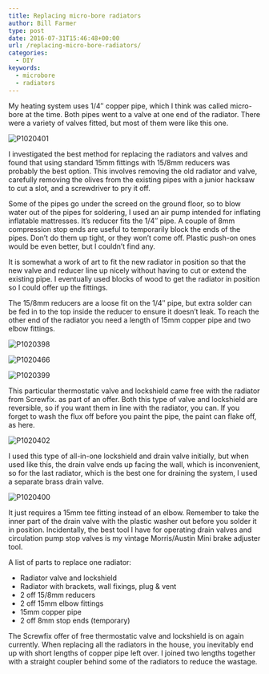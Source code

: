```yaml
---
title: Replacing micro-bore radiators
author: Bill Farmer
type: post
date: 2016-07-31T15:46:48+00:00
url: /replacing-micro-bore-radiators/
categories:
  - DIY
keywords:
  - microbore
  - radiators
---
```

My heating system uses 1/4&#8243; copper pipe, which I think was called micro-bore at the time. Both pipes went to a valve at one end of the radiator. There were a variety of valves fitted, but most of them were like this one.

![P1020401][1]

I investigated the best method for replacing the radiators and valves and found that using standard 15mm fittings with 15/8mm reducers was probably the best option. This involves removing the old radiator and valve, carefully removing the olives from the existing pipes with a junior hacksaw to cut a slot, and a screwdriver to pry it off.

Some of the pipes go under the screed on the ground floor, so to blow water out of the pipes for soldering, I used an air pump intended for inflating inflatable mattresses. It&rsquo;s reducer fits the 1/4&#8243; pipe. A couple of 8mm compression stop ends are useful to temporarily block the ends of the pipes. Don&rsquo;t do them up tight, or they won&rsquo;t come off. Plastic push-on ones would be even better, but I couldn&rsquo;t find any.

It is somewhat a work of art to fit the new radiator in position so that the new valve and reducer line up nicely without having to cut or extend the existing pipe. I eventually used blocks of wood to get the radiator in position so I could offer up the fittings.

The 15/8mm reducers are a loose fit on the 1/4&#8243; pipe, but extra solder can be fed in to the top inside the reducer to ensure it doesn&rsquo;t leak. To reach the other end of the radiator you need a length of 15mm copper pipe and two elbow fittings.

![P1020398][2]

![P1020466][3]

![P1020399][4]

This particular thermostatic valve and lockshield came free with the radiator from Screwfix. as part of an offer. Both this type of valve and lockshield are reversible, so if you want them in line with the radiator, you can. If you forget to wash the flux off before you paint the pipe, the paint can flake off, as here.

![P1020402][5]

I used this type of all-in-one lockshield and drain valve initially, but when used like this, the drain valve ends up facing the wall, which is inconvenient, so for the last radiator, which is the best one for draining the system, I used a separate brass drain valve.

![P1020400][6]

It just requires a 15mm tee fitting instead of an elbow. Remember to take the inner part of the drain valve with the plastic washer out before you solder it in position. Incidentally, the best tool I have for operating drain valves and circulation pump stop valves is my vintage Morris/Austin Mini brake adjuster tool.

A list of parts to replace one radiator:

  * Radiator valve and lockshield
  * Radiator with brackets, wall fixings, plug & vent
  * 2 off 15/8mm reducers
  * 2 off 15mm elbow fittings
  * 15mm copper pipe
  * 2 off 8mm stop ends (temporary)

The Screwfix offer of free thermostatic valve and lockshield is on again currently. When replacing all the radiators in the house, you inevitably end up with short lengths of copper pipe left over. I joined two lengths together with a straight coupler behind some of the radiators to reduce the wastage.

 [1]: images/2016/07/P1020401.jpg
 [2]: images/2016/07/P1020398.jpg
 [3]: images/2016/07/P1020466.jpg
 [4]: images/2016/07/P1020399.jpg
 [5]: images/2016/07/P1020402.jpg
 [6]: images/2016/07/P1020400.jpg
